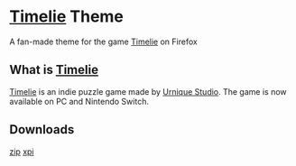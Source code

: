 # [Timelie](https://timelie.urniquestudio.com/) Theme
A fan-made theme for the game [Timelie](https://timelie.urniquestudio.com/) on Firefox

## What is [Timelie](https://timelie.urniquestudio.com/)
[Timelie](https://timelie.urniquestudio.com/) is an indie puzzle game made by [Urnique Studio](https://urniquestudio.com/).
The game is now available on PC and Nintendo Switch.

## Downloads
[zip](https://github.com/CarrieForle/Timelie-Theme/raw/main/Timelie.zip) [xpi](https://github.com/CarrieForle/Timelie-Theme/raw/main/Timelie.xpi)
